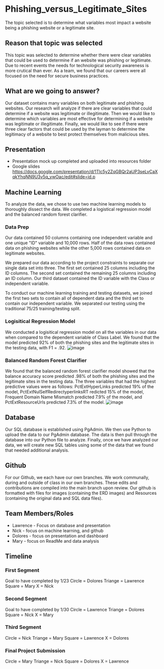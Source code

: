 # Phishing_versus_Legitimate_Sites
The topic selected is to determine what variables most impact a website being a phishing website or a legitimate site.  

## Reason that topic was selected
This topic was selected to determine whether there were clear variables that could be used to determine if an website was phishing or legitimate. Due to recent events the needs for technological security awareness is more crutical than ever. As a team, we found that our careers were all focused on the need for secure business practices.

## What are we going to answer?
Our dataset contains many variables on both legitimate and phishing websites. 
Our research will analyze if there are clear variables that could determine if a website was legitimate or illegitimate. 
Then we would like to determine which variables are most effective for determining if a website was legitimate or illegitimate.
Finally, we would like to see if there were three clear factors that could be used by the layman to determine the legitimacy of a website to best protect themselves from malicious sites. 

## Presentation
* Presentation mock up completed and uploaded into resources folder
* Google slides https://docs.google.com/presentation/d/1Tlc5y2ZqGBQr2aUP3seLvCaXqkYhqNN9U3v5q_ywOac/edit#slide=id.p

## Machine Learning
To analyze the data, we chose to use two machine learning models to thoroughly dissect the data. We completed a logistical regression model and the balanced random forest clarifier. 

### Data Prep
Our data contained 50 columns containing one independent variable and one unique "ID" variable and 10,000 rows. Half of the data rows contained data on phishing websites while the other 5,000 rows contained data on legitimate websites. 

We prepared our data according to the project constraints to separate our single data set into three. The first set contained 25 columns including the ID columns. The second set contained the remaining 25 columns including an ID column. 
Our third dataset contained the ID variable with the Class or independent variable. 

To conduct our machine learning training and testing datasets, we joined the first two sets to contain all of dependent data and the third set to contain our independent variable. We separated our testing using the traditional 75/25 training/testing split. 

### Logisitical Regression Model
We conducted a logisitical regression model on all the variables in our data when compared to the dependent variable of Class Label. We found that the model predicted 92% of both the phishing sites and the legitimate sites in the testing data, with F1 = .92. 
![image](https://user-images.githubusercontent.com/89048287/150245799-7bc120c7-2996-4552-8aec-98a1d11f86df.png)

### Balanced Random Forest Clarifier

We found that the balanced random forest clarifier model showed that the balance accuracy score predicted .98% of both the phishing sites and the legitimate sites in the testing data. 
The three variables that had the highest predictive values were as follows: 
PctExtHyperLinks predicted 19% of the model, PctExtNulSelfRedirectyperlinksRT redicted 15% of the model, Frequent Domain Name Mismatch predicted 7.9% of the model, and PctExtResourceUrls predicted 7.3% of the model. 
![image](https://user-images.githubusercontent.com/89048287/150245774-f8964f5a-c88d-4386-bb50-a9f86dda7502.png)

## Database
 
Our SQL database is established using PgAdmin. We then use Python to upload the data to our PgAdmin database. The data is then pull through the database into our Python file to analyze. Finally, once we have analyzed our data, we will create new SQL tables using some of the data that we found that needed additional analysis. 

## Github

For our Github, we each have our own branches. We work communally, during and outside of class in our own branches. These edits and contributions are compiled into the main branch upon review. Our github is formatted with files for images (containing the ERD images) and Resources (containing the original data and SQL data files). 

## Team Members/Roles
* Lawrence - Focus on database and presentation
* Nick - focus on machine learning, and github
* Dolores - focus on presentation and dashboard
* Mary - focus on ReadMe and data analysis

## Timeline
### First Segment
Goal to have completed by 1/23
Circle = Dolores
Triange = Lawrence
Square = Mary 
X = Nick

### Second Segment 
Goal to have completed by 1/30
Circle = Lawrence
Triange = Dolores
Square = Nick
X = Mary 

### Third Segment
Circle = Nick
Triange = Mary 
Square = Lawrence
X = Dolores

### Final Project Submission 
Circle = Mary 
Triange = Nick
Square = Dolores
X = Lawrence
